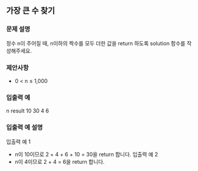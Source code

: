 ## 가장 큰 수 찾기

### 문제 설명
정수 n이 주어질 때, n이하의 짝수를 모두 더한 값을 return 하도록 solution 함수를 작성해주세요.

### 제안사항
- 0 < n ≤ 1,000

### 입출력 예
n   result
10  30
4   6

### 입출력 예 설명
입출력 예 1
- n이 10이므로 2 + 4 + 6 + 10 = 30을 return 합니다.
입출력 예 2
- n이 4이므로 2 + 4 = 6을 return 합니다.